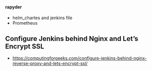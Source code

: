 #### rapyder
* helm_chartes and jenkins file
* Prometheus
##  Configure Jenkins behind Nginx and Let’s Encrypt SSL
* https://computingforgeeks.com/configure-jenkins-behind-nginx-reverse-proxy-and-lets-encrypt-ssl/
